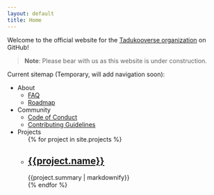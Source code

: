 ```yaml
---
layout: default
title: Home
---
```


Welcome to the official website for the [Tadukooverse organization](https://github.com/Tadukooverse) on GitHub!

> **Note**: Please bear with us as this website is under construction.

Current sitemap (Temporary, will add navigation soon):
- About
	- [FAQ](about/faq.html)
	- [Roadmap](about/roadmap.html)
- Community
	- [Code of Conduct](community/CODE_OF_CONDUCT.html)
	- [Contributing Guidelines](community/CONTRIBUTING.html)
- Projects
  <ul>
  {% for project in site.projects %}
    <li>
	  <h2><a href="{{project.url}}">{{project.name}}</a></h2>
	  {{project.summary | markdownify}}
	</li>
  {% endfor %}
  </ul>
